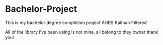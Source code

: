 # Bachelor-Project
This is my bachelor degree completion project AHRS Kalman Filtered

All of the library i've been using is not mine, all belong to they owner thank you!
